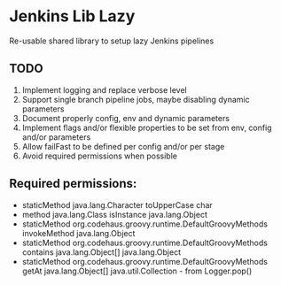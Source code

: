# Jenkins Lib Lazy
Re-usable shared library to setup lazy Jenkins pipelines

## TODO
1. Implement logging and replace verbose level
1. Support single branch pipeline jobs, maybe disabling dynamic parameters
1. Document properly config, env and dynamic parameters
1. Implement flags and/or flexible properties to be set from env, config and/or parameters
1. Allow failFast to be defined per config and/or per stage
1. Avoid required permissions when possible


## Required permissions:
- staticMethod java.lang.Character toUpperCase char
- method java.lang.Class isInstance java.lang.Object
- staticMethod org.codehaus.groovy.runtime.DefaultGroovyMethods invokeMethod java.lang.Object
- staticMethod org.codehaus.groovy.runtime.DefaultGroovyMethods contains java.lang.Object[] java.lang.Object
- staticMethod org.codehaus.groovy.runtime.DefaultGroovyMethods getAt java.lang.Object[] java.util.Collection - from Logger.pop()
